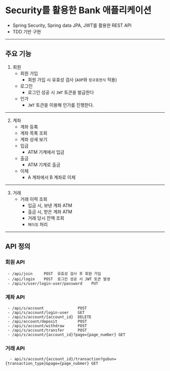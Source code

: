 # Security를 활용한 Bank 애플리케이션

- Spring Security, Spring data JPA, JWT를 활용한 REST API
- TDD 기반 구현
---

## 주요 기능
1. 회원
    + 회원 가입
        - 회원 가입 시 유효성 검사 (``AOP``와 ``정규표현식`` 적용)
    + 로그인
        - 로그인 성공 시 ``JWT`` 토큰을 발급한다
    + 인가
        - ``JWT`` 토큰을 이용해 인가를 진행한다. 
---
2. 계좌
    + 계좌 등록
    + 계좌 목록 조회
    + 계좌 상세 보기
    + 입금
      - ATM 기계에서 입금
    + 출금
      - ATM 기계로 출금
    + 이체
      - A 계좌에서 B 계좌로 이체
---
3. 거래
   + 거래 이력 조회
     - 입금 시, 보낸 계좌 ATM
     - 출금 시, 받은 계좌 ATM
     - 거래 당시 잔액 조회
     - ``페이징`` 처리

---    
## API 정의
### 회원 API
     - /api/join     POST  유효성 검사 후 회원 가입
     - /api/login    POST  로그인 성공 시 JWT 토큰 발생 
     - /api/s/user/login-user/password    PUT 

### 계좌 API
     - /api/s/account               POST 
     - /api/s/account/login-user    GET
     - /api/s/account/{account_id}  DELETE
     - /api/account/deposit         POST
     - /api/s/account/withdraw      POST
     - /api/s/account/transfer      POST
     - /api/s/account/{account_id}?page={page_number} GET

### 거래 API
      - api/s/account/{account_id}/transaction?gubun={transaction_type}&page={page_nubmer} GET

